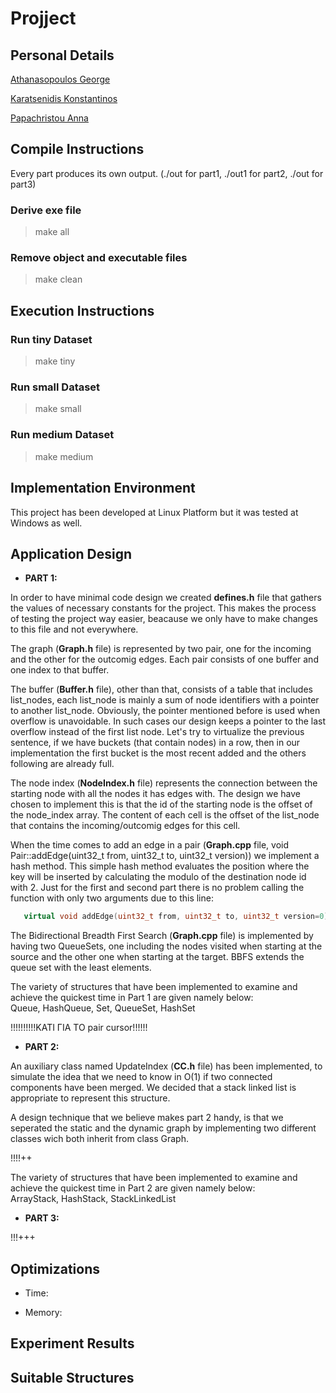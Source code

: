 # Projject

## Personal Details
[Athanasopoulos George](https://github.com/Geotha)

[Karatsenidis Konstantinos](https://github.com/gate2k1)

[Papachristou Anna](https://github.com/anniepap)

## Compile Instructions
Every part produces its own output. (./out for part1, ./out1 for part2, ./out for part3)
### Derive exe file
>make all

### Remove object and executable files
>make clean

## Execution Instructions
### Run tiny Dataset
>make tiny

### Run small Dataset
>make small

### Run medium Dataset
>make medium

## Implementation Environment
This project has been developed at Linux Platform but it was tested at Windows as well.

## Application Design

* __PART 1:__

In order to have minimal code design we created __defines.h__ file that gathers the values of necessary constants for the project. This makes the process of testing the project way easier, beacause we only have to make changes to this file and not everywhere.

The graph (__Graph.h__ file) is represented by two pair, one for the incoming and the other for the outcomig edges. Each pair consists of one buffer and one index to that buffer. 

The buffer (__Buffer.h__ file), other than that, consists of a table that includes list_nodes, each list_node is mainly a sum of node identifiers with a pointer to another list_node. Obviously, the pointer mentioned before is used when overflow is unavoidable. In such cases our design keeps a pointer to the last overflow instead of the first list node. Let's try to virtualize the previous sentence, if we have buckets (that contain nodes) in a row, then in our implementation the first bucket is the most recent added and the others following are already full.

The node index (__NodeIndex.h__ file) represents the connection between the starting node with all the nodes it has edges with. The design we have chosen to implement this is that the id of the starting node is the offset of the node_index array. The content of each cell is the offset of the list_node that contains the incoming/outcomig edges for this cell.

When the time comes to add an edge in a pair (__Graph.cpp__ file, void Pair::addEdge(uint32_t from, uint32_t to, uint32_t version)) we implement a hash method. This simple hash method evaluates the position where the key will be inserted by calculating the modulo of the destination node id with 2. Just for the first and second part there is no problem calling the function with only two arguments due to this line:
```c++ 
   virtual void addEdge(uint32_t from, uint32_t to, uint32_t version=0);
```

The Bidirectional Breadth First Search (__Graph.cpp__ file) is implemented by having two QueueSets, one including the nodes visited when starting at the source and the other one when starting at the target. BBFS extends the queue set with the least elements.

The variety of structures that have been implemented to examine and achieve the quickest time in Part 1 are given namely below:  
Queue, HashQueue, Set, QueueSet, HashSet

!!!!!!!!!!ΚΑΤΙ ΓΙΑ ΤΟ pair cursor!!!!!!

* __PART 2:__

An auxiliary class named UpdateIndex (__CC.h__ file) has been implemented, to simulate the idea that we need to know in O(1) if two connected components have been merged. We decided that a stack linked list is appropriate to represent this structure.

A design technique that we believe makes part 2 handy, is that we seperated the static and the dynamic graph by implementing two different classes wich both inherit from class Graph.

!!!!++

The variety of structures that have been implemented to examine and achieve the quickest time in Part 2 are given namely below:  
ArrayStack, HashStack, StackLinkedList

* __PART 3:__

!!!+++

## Optimizations
* Time:

* Memory:

## Experiment Results

## Suitable Structures
